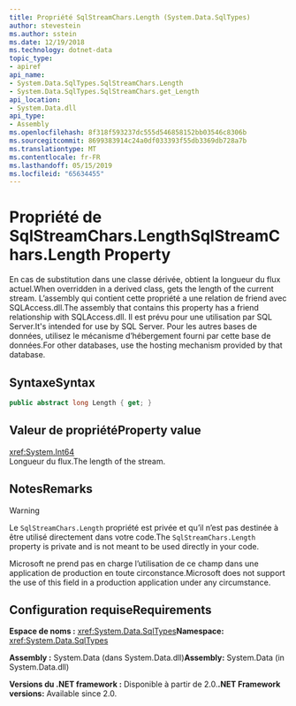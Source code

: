 ```yaml
---
title: Propriété SqlStreamChars.Length (System.Data.SqlTypes)
author: stevestein
ms.author: sstein
ms.date: 12/19/2018
ms.technology: dotnet-data
topic_type:
- apiref
api_name:
- System.Data.SqlTypes.SqlStreamChars.Length
- System.Data.SqlTypes.SqlStreamChars.get_Length
api_location:
- System.Data.dll
api_type:
- Assembly
ms.openlocfilehash: 8f318f593237dc555d546858152bb03546c8306b
ms.sourcegitcommit: 8699383914c24a0df033393f55db3369db728a7b
ms.translationtype: MT
ms.contentlocale: fr-FR
ms.lasthandoff: 05/15/2019
ms.locfileid: "65634455"
---
```

# <a name="sqlstreamcharslength-property"></a><span data-ttu-id="d49dd-102">Propriété de SqlStreamChars.Length</span><span class="sxs-lookup"><span data-stu-id="d49dd-102">SqlStreamChars.Length Property</span></span>

<span data-ttu-id="d49dd-103">En cas de substitution dans une classe dérivée, obtient la longueur du flux actuel.</span><span class="sxs-lookup"><span data-stu-id="d49dd-103">When overridden in a derived class, gets the length of the current stream.</span></span> <span data-ttu-id="d49dd-104">L’assembly qui contient cette propriété a une relation de friend avec SQLAccess.dll.</span><span class="sxs-lookup"><span data-stu-id="d49dd-104">The assembly that contains this property has a friend relationship with SQLAccess.dll.</span></span> <span data-ttu-id="d49dd-105">Il est prévu pour une utilisation par SQL Server.</span><span class="sxs-lookup"><span data-stu-id="d49dd-105">It's intended for use by SQL Server.</span></span> <span data-ttu-id="d49dd-106">Pour les autres bases de données, utilisez le mécanisme d’hébergement fourni par cette base de données.</span><span class="sxs-lookup"><span data-stu-id="d49dd-106">For other databases, use the hosting mechanism provided by that database.</span></span>

## <a name="syntax"></a><span data-ttu-id="d49dd-107">Syntaxe</span><span class="sxs-lookup"><span data-stu-id="d49dd-107">Syntax</span></span>

```csharp
public abstract long Length { get; }
```

## <a name="property-value"></a><span data-ttu-id="d49dd-108">Valeur de propriété</span><span class="sxs-lookup"><span data-stu-id="d49dd-108">Property value</span></span>

<xref:System.Int64>\
<span data-ttu-id="d49dd-109">Longueur du flux.</span><span class="sxs-lookup"><span data-stu-id="d49dd-109">The length of the stream.</span></span>

## <a name="remarks"></a><span data-ttu-id="d49dd-110">Notes</span><span class="sxs-lookup"><span data-stu-id="d49dd-110">Remarks</span></span>

> [!WARNING]
> <span data-ttu-id="d49dd-111">Le `SqlStreamChars.Length` propriété est privée et qu’il n’est pas destinée à être utilisé directement dans votre code.</span><span class="sxs-lookup"><span data-stu-id="d49dd-111">The `SqlStreamChars.Length` property is private and is not meant to be used directly in your code.</span></span>
>
> <span data-ttu-id="d49dd-112">Microsoft ne prend pas en charge l’utilisation de ce champ dans une application de production en toute circonstance.</span><span class="sxs-lookup"><span data-stu-id="d49dd-112">Microsoft does not support the use of this field in a production application under any circumstance.</span></span>

## <a name="requirements"></a><span data-ttu-id="d49dd-113">Configuration requise</span><span class="sxs-lookup"><span data-stu-id="d49dd-113">Requirements</span></span>

<span data-ttu-id="d49dd-114">**Espace de noms :** <xref:System.Data.SqlTypes></span><span class="sxs-lookup"><span data-stu-id="d49dd-114">**Namespace:** <xref:System.Data.SqlTypes></span></span>

<span data-ttu-id="d49dd-115">**Assembly :** System.Data (dans System.Data.dll)</span><span class="sxs-lookup"><span data-stu-id="d49dd-115">**Assembly:** System.Data (in System.Data.dll)</span></span>

<span data-ttu-id="d49dd-116">**Versions du .NET framework :** Disponible à partir de 2.0.</span><span class="sxs-lookup"><span data-stu-id="d49dd-116">**.NET Framework versions:** Available since 2.0.</span></span>

